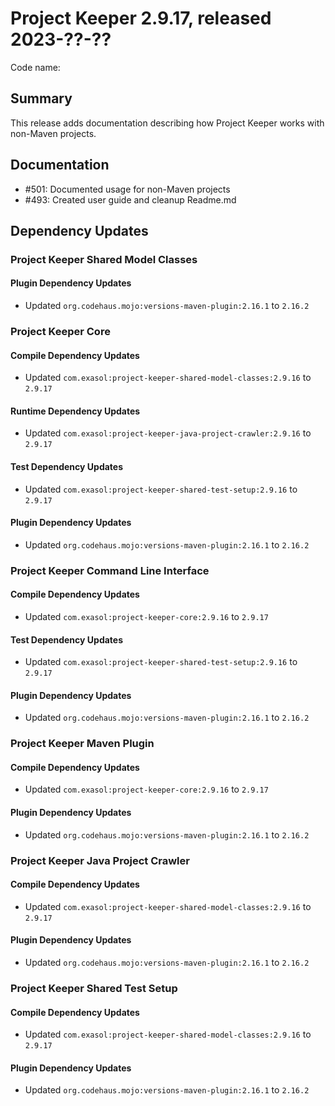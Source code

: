 # Project Keeper 2.9.17, released 2023-??-??

Code name:

## Summary

This release adds documentation describing how Project Keeper works with non-Maven projects.

## Documentation

* #501: Documented usage for non-Maven projects
* #493: Created user guide and cleanup Readme.md

## Dependency Updates

### Project Keeper Shared Model Classes

#### Plugin Dependency Updates

* Updated `org.codehaus.mojo:versions-maven-plugin:2.16.1` to `2.16.2`

### Project Keeper Core

#### Compile Dependency Updates

* Updated `com.exasol:project-keeper-shared-model-classes:2.9.16` to `2.9.17`

#### Runtime Dependency Updates

* Updated `com.exasol:project-keeper-java-project-crawler:2.9.16` to `2.9.17`

#### Test Dependency Updates

* Updated `com.exasol:project-keeper-shared-test-setup:2.9.16` to `2.9.17`

#### Plugin Dependency Updates

* Updated `org.codehaus.mojo:versions-maven-plugin:2.16.1` to `2.16.2`

### Project Keeper Command Line Interface

#### Compile Dependency Updates

* Updated `com.exasol:project-keeper-core:2.9.16` to `2.9.17`

#### Test Dependency Updates

* Updated `com.exasol:project-keeper-shared-test-setup:2.9.16` to `2.9.17`

#### Plugin Dependency Updates

* Updated `org.codehaus.mojo:versions-maven-plugin:2.16.1` to `2.16.2`

### Project Keeper Maven Plugin

#### Compile Dependency Updates

* Updated `com.exasol:project-keeper-core:2.9.16` to `2.9.17`

#### Plugin Dependency Updates

* Updated `org.codehaus.mojo:versions-maven-plugin:2.16.1` to `2.16.2`

### Project Keeper Java Project Crawler

#### Compile Dependency Updates

* Updated `com.exasol:project-keeper-shared-model-classes:2.9.16` to `2.9.17`

#### Plugin Dependency Updates

* Updated `org.codehaus.mojo:versions-maven-plugin:2.16.1` to `2.16.2`

### Project Keeper Shared Test Setup

#### Compile Dependency Updates

* Updated `com.exasol:project-keeper-shared-model-classes:2.9.16` to `2.9.17`

#### Plugin Dependency Updates

* Updated `org.codehaus.mojo:versions-maven-plugin:2.16.1` to `2.16.2`

